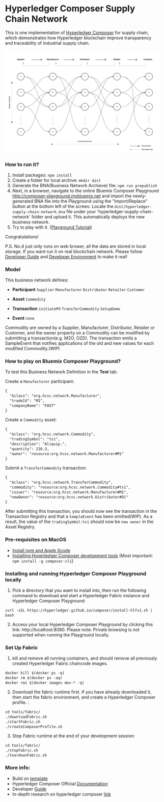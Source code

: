 # Hyperledger Composer Supply Chain Network

This is one implementation of [Hyperledger Composer](https://github.com/hyperledger/composer) for supply chain, which demonstrates how Hyperledger blockchain improve transparency and traceability of industrial supply chain.

![](/docs/flow.png)

### How to run it?

1. Install packages: `npm install`
2. Create a folder for local archive: `mkdir dist`
3. Generate the BNA(Business Network Archieve) file: `npm run prepublish`
4. Next, in a browser, navigate to the online Bluemix Composer Playground http://composer-playground.mybluemix.net and import the newly-generated BNA file into the Playground using the "Import/Replace" button at the bottom left of the screen. Locate the `dist/hyperledger-supply-chain-network.bna` file under your 'hyperledger-supply-chain-network' folder and upload it. This automatically deploys the new business network. 
5. Try to play with it. ([Playground Tutorial](https://hyperledger.github.io/composer/tutorials/playground-guide.html))

Congratulations!

P.S. No.4 just only runs on web brower, all the data are stored in local storage. If you want run it on real blockchain network. Please follow [Developer Guide](https://hyperledger.github.io/composer/tutorials/developer-guide.html) and [Developer Environment](https://hyperledger.github.io/composer/installing/development-tools.html) to make it real!

### Model
This business network defines:

- **Participant**
`Supplier` `Manufacturer` `Distributor` `Retailer`  `Customer`

- **Asset**
`Commodity`

- **Transaction**
`initiatePO` `TransferCommodity` `SetupDemo`

- **Event**
`none`

Commodity are owned by a Supplier, Manufacturer, Distributor, Retailer or Customer,  and the owner property on a Commodity can be modified by submitting a transaction(e.g. M2O, O2D). The transaction emits a SampleEvent that notifies applications of the old and new values for each modified Commodity.(WIP)

### How to play on Bluemix Composer Playground?

To test this Business Network Definition in the **Test** tab:

Create a `Manufacturer` participant:

```
{
  "$class": "org.hcsc.network.Manufacturer",
  "tradeId": "M1",
  "companyName": "FAST"
}
```

Create a `Commodity` asset:

```
{
  "$class": "org.hcsc.network.Commodity",
  "tradingSymbol": "ts1",
  "description": "Aliquip.",
  "quantity": 216.3,
  "owner": "resource:org.hcsc.network.Manufacturer#M1"
}
```

Submit a `TransferCommodity` transaction:

```
{
  "$class": "org.hcsc.network.TransferCommodity",
  "commodity": "resource:org.hcsc.network.Commodity#ts1",
  "issuer": "resource:org.hcsc.network.Manufacturer#M1",
  "newOwner": "resource:org.hcsc.network.Distributor#D1"
}
```

After submitting this transaction, you should now see the transaction in the Transaction Registry and that a `SampleEvent` has been emitted(WIP). As a result, the value of the `tradingSymbol:ts1` should now be `new owner` in the Asset Registry.

### Pre-requisites on MacOS
- [Install nvm and Apple Xcode](https://hyperledger.github.io/composer/installing/prereqs-mac.html)
- [Installing Hyperledger Composer development tools](https://hyperledger.github.io/composer/installing/development-tools.html) (Most important: `npm install -g composer-cli`)

### Installing and running Hyperledger Composer Playground locally
1. Pick a directory that you want to install into, then run the following command to download and start a Hyperledger Fabric instance and Hyperledger Composer Playground:
```
curl -sSL https://hyperledger.github.io/composer/install-hlfv1.sh | bash
```
2. Access your local Hyperledger Composer Playground by clicking this link: http://localhost:8080. Please note: Private browsing is not supported when running the Playground locally.


### Set Up Fabric
1. kill and remove all running containers, and should remove all previously created Hyperledger Fabric chaincode images.
```
docker kill $(docker ps -q)
docker rm $(docker ps -aq)
docker rmi $(docker images dev-* -q)
```
2. Download the fabric runtime first. If you have already downloaded it, then start the fabric environment, and create a Hyperledger Composer profile. :
```
cd tools/fabric/
./downloadFabric.sh
./startFabric.sh
./createComposerProfile.sh
```
3. Stop Fabric runtime at the end of your development session:
```
cd tools/fabric/
./stopFabric.sh
./teardownFabric.sh
```

### More info:
- Build on [template](https://github.com/hyperledger/composer-sample-networks/tree/master/packages/basic-sample-network)
- Hyperledger Composer Official [Documentation](https://hyperledger.github.io/composer/introduction/introduction.html)
- Developer [Guide](https://hyperledger.github.io/composer/tutorials/developer-guide.html)
- In-depth research on hyperledger composer [link](https://github.com/aietcn/hyperledger-composer)
